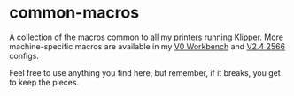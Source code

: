 # common-macros

A collection of the macros common to all my printers running Klipper.  More machine-specific macros are available in my [V0 Workbench](https://github.com/simplisticton/v0-workbench-config) and [V2.4 2566](https://github.com/simplisticton/v2-2566config) configs.

Feel free to use anything you find here, but remember, if it breaks, you get to keep the pieces.
